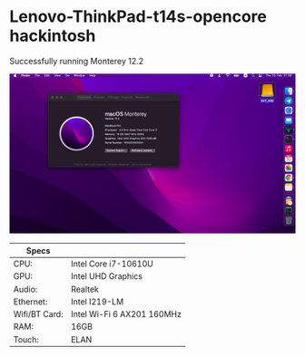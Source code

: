 # Lenovo-ThinkPad-t14s-opencore hackintosh
Successfully running Monterey 12.2

![proof](proof.webp)

| Specs  |  |
| --- | ---|
| CPU: | Intel Core i7-10610U |
| GPU: | Intel UHD Graphics |
| Audio: | Realtek |
| Ethernet: | Intel I219-LM |
| Wifi/BT Card: | Intel Wi-Fi 6 AX201 160MHz |
| RAM: | 16GB |
| Touch: | ELAN | 
